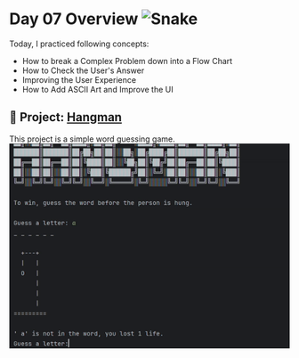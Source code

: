 <h1> Day 07 Overview <img src="https://raw.githubusercontent.com/Tarikul-Islam-Anik/Animated-Fluent-Emojis/master/Emojis/Animals/Snake.png" alt="Snake" width="20" height="20" />
</h1>
Today, I practiced following concepts:

- How to break a Complex Problem down into a Flow Chart
- How to Check the User's Answer
- Improving the User Experience
-  How to Add ASCII Art and Improve the UI

## 🐣 Project: [Hangman](https://github.com/sanskrutihere/100DaysofPython/blob/main/day%2007/main.py)
This project is a simple word guessing game.
![hangman](https://github.com/sanskrutihere/100DaysofPython/blob/main/assets/gif/hangman.gif)
